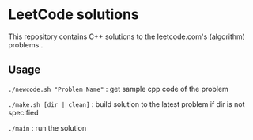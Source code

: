 # LeetCode solutions

This repository contains C++ solutions to the leetcode.com's (algorithm) problems .

## Usage

`./newcode.sh "Problem Name"` : get sample cpp code of the problem

`./make.sh [dir | clean]` : build solution to the latest problem if dir is not specified

`./main` : run the solution